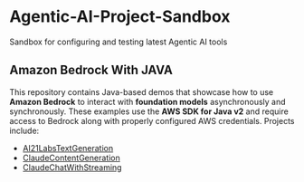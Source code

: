 # Agentic-AI-Project-Sandbox
Sandbox for configuring and testing latest Agentic AI tools

## Amazon Bedrock With JAVA
This repository contains Java-based demos that showcase how to use **Amazon Bedrock** to interact with **foundation models** asynchronously and synchronously. These examples use the **AWS SDK for Java v2** and require access to Bedrock along with properly configured AWS credentials. Projects include:
 - [AI21LabsTextGeneration](https://github.com/TariqRepos/Agentic-AI-Project-Sandbox/tree/main/amazon_bedrock_with_java#ai21labstextgeneration)
 - [ClaudeContentGeneration](https://github.com/TariqRepos/Agentic-AI-Project-Sandbox/tree/main/amazon_bedrock_with_java#claudecontentgeneration)
 - [ClaudeChatWithStreaming](https://github.com/TariqRepos/Agentic-AI-Project-Sandbox/tree/main/amazon_bedrock_with_java#claudechatwithstreaming)

